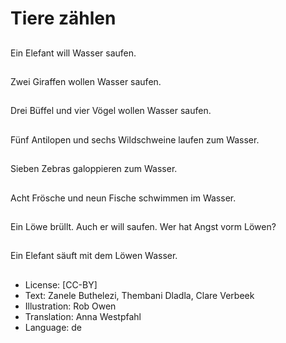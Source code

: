 # Tiere zählen

##
Ein Elefant will Wasser saufen.

##
Zwei Giraffen wollen Wasser saufen.

##
Drei Büffel und vier Vögel wollen Wasser saufen.

##
Fünf Antilopen und sechs Wildschweine laufen zum Wasser.

##
Sieben Zebras galoppieren zum Wasser.

##
Acht Frösche und neun Fische schwimmen im Wasser.

##
Ein Löwe brüllt. Auch er will saufen. Wer hat Angst vorm Löwen?

##
Ein Elefant säuft mit dem Löwen Wasser.

##
* License: [CC-BY]
* Text: Zanele Buthelezi, Thembani Dladla, Clare Verbeek
* Illustration: Rob Owen
* Translation: Anna Westpfahl
* Language: de
